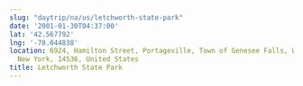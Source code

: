 ```yaml
---
slug: "daytrip/na/us/letchworth-state-park"
date: '2001-01-30T04:37:00'
lat: '42.567792'
lng: '-78.044838'
location: 6924, Hamilton Street, Portageville, Town of Genesee Falls, Wyoming County,
  New York, 14536, United States
title: Letchworth State Park
---
```



